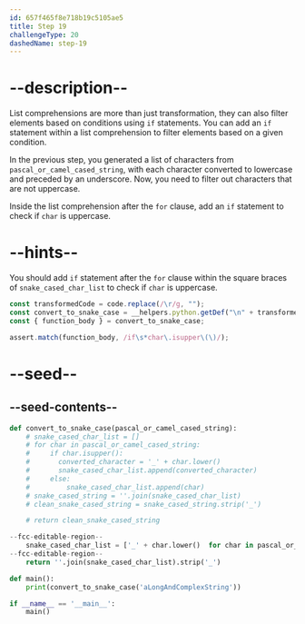 ```yaml
---
id: 657f465f8e718b19c5105ae5
title: Step 19
challengeType: 20
dashedName: step-19
---
```


# --description--

List comprehensions are more than just transformation, they can also filter elements based on conditions using `if` statements. You can add an `if` statement within a list comprehension to filter elements based on a given condition.

In the previous step, you generated a list of characters from `pascal_or_camel_cased_string`, with each character converted to lowercase and preceded by an underscore. Now, you need to filter out characters that are not uppercase.

Inside the list comprehension after the `for` clause, add an `if` statement to check if `char` is uppercase.

# --hints--

You should add `if` statement after the `for` clause within the square braces of `snake_cased_char_list` to check if `char` is uppercase.

```js
const transformedCode = code.replace(/\r/g, "");
const convert_to_snake_case = __helpers.python.getDef("\n" + transformedCode, "convert_to_snake_case");
const { function_body } = convert_to_snake_case;

assert.match(function_body, /if\s*char\.isupper\(\)/);
```

# --seed--

## --seed-contents--

```py
def convert_to_snake_case(pascal_or_camel_cased_string):
    # snake_cased_char_list = []
    # for char in pascal_or_camel_cased_string:
    #     if char.isupper():
    #       converted_character = '_' + char.lower()
    #       snake_cased_char_list.append(converted_character)
    #     else:
    #         snake_cased_char_list.append(char)
    # snake_cased_string = ''.join(snake_cased_char_list)
    # clean_snake_cased_string = snake_cased_string.strip('_')

    # return clean_snake_cased_string

--fcc-editable-region--
    snake_cased_char_list = ['_' + char.lower()  for char in pascal_or_camel_cased_string]
--fcc-editable-region--
    return ''.join(snake_cased_char_list).strip('_')

def main():
    print(convert_to_snake_case('aLongAndComplexString'))

if __name__ == '__main__':
    main()
```
